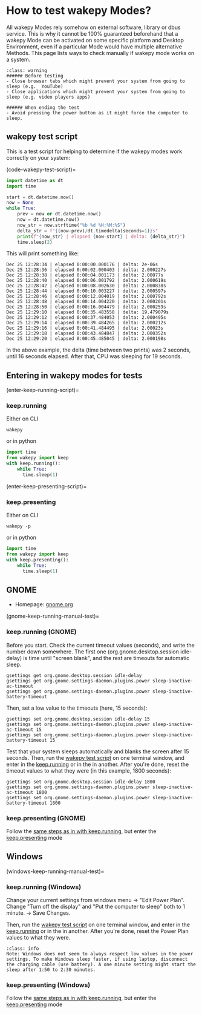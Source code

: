 # How to test wakepy Modes?

All wakepy Modes rely somehow on external software, library or dbus service. This is why it cannot be 100% guaranteed beforehand that a wakepy Mode can be activated on some specific platform and Desktop Environment, even if a particular Mode would have multiple alternative Methods. This page lists ways to check manually if wakepy mode works on a system.



```{admonition} Notes for manual testing
:class: warning
###### Before testing
- Close browser tabs which might prevent your system from going to sleep (e.g.  YouTube) 
- Close applications which might prevent your system from going to sleep (e.g. video players apps) 

###### When ending the test
- Avoid pressing the power button as it might force the computer to sleep.
```

## wakepy test script

This is a test script for helping to determine if the wakepy modes work correctly on your system:

(code-wakepy-test-script)=
```python
import datetime as dt
import time

start = dt.datetime.now()
now = None
while True:
    prev = now or dt.datetime.now()
    now = dt.datetime.now()
    now_str = now.strftime("%b %d %H:%M:%S")
    delta_str = f"{(now-prev)/dt.timedelta(seconds=1)}s"
    print(f"{now_str} | elapsed {now-start} | delta: {delta_str}")
    time.sleep(2)
```

This will print something like:

```
Dec 25 12:28:34 | elapsed 0:00:00.000176 | delta: 2e-06s
Dec 25 12:28:36 | elapsed 0:00:02.000403 | delta: 2.000227s
Dec 25 12:28:38 | elapsed 0:00:04.001173 | delta: 2.00077s
Dec 25 12:28:40 | elapsed 0:00:06.001792 | delta: 2.000619s
Dec 25 12:28:42 | elapsed 0:00:08.002630 | delta: 2.000838s
Dec 25 12:28:44 | elapsed 0:00:10.003227 | delta: 2.000597s
Dec 25 12:28:46 | elapsed 0:00:12.004019 | delta: 2.000792s
Dec 25 12:28:48 | elapsed 0:00:14.004220 | delta: 2.000201s
Dec 25 12:28:50 | elapsed 0:00:16.004479 | delta: 2.000259s
Dec 25 12:29:10 | elapsed 0:00:35.483558 | delta: 19.479079s
Dec 25 12:29:12 | elapsed 0:00:37.484053 | delta: 2.000495s
Dec 25 12:29:14 | elapsed 0:00:39.484265 | delta: 2.000212s
Dec 25 12:29:16 | elapsed 0:00:41.484495 | delta: 2.00023s
Dec 25 12:29:18 | elapsed 0:00:43.484847 | delta: 2.000352s
Dec 25 12:29:20 | elapsed 0:00:45.485045 | delta: 2.000198s
```
 
In the above example, the delta (time between two prints) was 2 seconds, until 16 seconds elapsed. After that, CPU was sleeping for 19 seconds.

## Entering in wakepy modes for tests

(enter-keep-running-script)=
### keep.running

Either on CLI

```
wakepy
```

or in python 


```python
import time
from wakepy import keep
with keep.running():
    while True:
      time.sleep(1)
```

(enter-keep-presenting-script)=
### keep.presenting

Either on CLI

```
wakepy -p
```

or in python 


```python
import time
from wakepy import keep
with keep.presenting():
    while True:
      time.sleep(1)
```




## GNOME

- Homepage: [gnome.org](https://www.gnome.org/)

(gnome-keep-running-manual-test)=
### keep.running (GNOME)

Before you start. Check the current timeout values (seconds), and write the number down somewhere. The first one (org.gnome.desktop.session idle-delay) is time until "screen blank", and the rest are timeouts for automatic sleep.

```
gsettings get org.gnome.desktop.session idle-delay 
gsettings get org.gnome.settings-daemon.plugins.power sleep-inactive-ac-timeout
gsettings get org.gnome.settings-daemon.plugins.power sleep-inactive-battery-timeout
```

Then, set a low value to the timeouts (here, 15 seconds):

```
gsettings set org.gnome.desktop.session idle-delay 15
gsettings set org.gnome.settings-daemon.plugins.power sleep-inactive-ac-timeout 15
gsettings set org.gnome.settings-daemon.plugins.power sleep-inactive-battery-timeout 15
```

Test that your system sleeps automatically and blanks the screen after 15 seconds. Then, run the [wakepy test script](#code-wakepy-test-script) on one terminal window, and enter in the [keep.running](#enter-keep-running-script)  or in the in another. After you're done, reset the timeout values to what they were (in this example, 1800 seconds):

```
gsettings set org.gnome.desktop.session idle-delay 1800
gsettings set org.gnome.settings-daemon.plugins.power sleep-inactive-ac-timeout 1800
gsettings set org.gnome.settings-daemon.plugins.power sleep-inactive-battery-timeout 1800
```

### keep.presenting (GNOME)

Follow the [same steps as in with keep.running](#gnome-keep-running-manual-test), but enter the [keep.presenting](#enter-keep-presenting-script) mode


## Windows

(windows-keep-running-manual-test)=
### keep.running (Windows)

Change your current settings from windows menu -> "Edit Power Plan". Change "Turn off the display" and "Put the computer to sleep"  both to 1 minute. -> Save Changes. 


Then, run the [wakepy test script](#code-wakepy-test-script) on one terminal window, and enter in the [keep.running](#enter-keep-running-script)  or in the in another. After you're done, reset the Power Plan values to what they were. 


```{admonition} About Windows idle timers
:class: info
Note: Windows does not seem to always respect low values in the power settings. To make Windows sleep faster, if using laptop, disconnect the charging cable (use battery). A one minute setting might start the sleep after 1:50 to 2:30 minutes.

```




### keep.presenting (Windows)
Follow the [same steps as in with keep.running](#windows-keep-running-manual-test), but enter the [keep.presenting](#enter-keep-presenting-script) mode